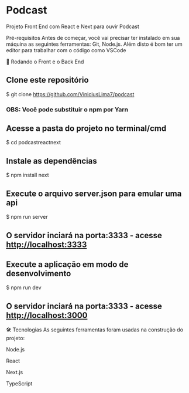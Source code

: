 # Podcast

Projeto Front End com React e Next para ouvir Podcast

Pré-requisitos
Antes de começar, você vai precisar ter instalado em sua máquina as seguintes ferramentas: Git, Node.js. Além disto é bom ter um editor para trabalhar com o código como VSCode

🎲 Rodando o Front e o Back End

## Clone este repositório
$ git clone <https://github.com/ViniciusLima7/podcast>

### OBS: Você pode substituir o npm por Yarn

## Acesse a pasta do projeto no terminal/cmd
$ cd podcastreactnext

## Instale as dependências
$ npm install next

## Execute o arquivo server.json para emular uma api
$ npm run server

## O servidor inciará na porta:3333 - acesse <http://localhost:3333>

## Execute a aplicação em modo de desenvolvimento
$ npm run dev

## O servidor inciará na porta:3333 - acesse <http://localhost:3000>


🛠 Tecnologias
As seguintes ferramentas foram usadas na construção do projeto:

Node.js

React

Next.js

TypeScript
